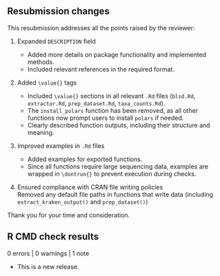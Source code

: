 ## Resubmission changes 
This resubmission addresses all the points raised by the reviewer:  

1. Expanded `DESCRIPTION` field
   - Added more details on package functionality and implemented methods.
   - Included relevant references in the required format.

2. Added `\value{}` tags  
   - Included `\value{}` sections in all relevant `.Rd` files (`blsd.Rd`, `extractor.Rd`, `prep_dataset.Rd`, `taxa_counts.Rd`).
   - The `install_polars` function has been removed, as all other functions now prompt users to install `polars` if needed.
   - Clearly described function outputs, including their structure and meaning.

3. Improved examples in `.Rd` files  
   - Added examples for exported functions.
   - Since all functions require large sequencing data, examples are wrapped in `\dontrun{}` to prevent execution during checks.

4. Ensured compliance with CRAN file writing policies  
   Removed any default file paths in functions that write data (including `extract_kraken_output()` and `prep_dataset()`)

Thank you for your time and consideration.

## R CMD check results

0 errors | 0 warnings | 1 note

* This is a new release.
